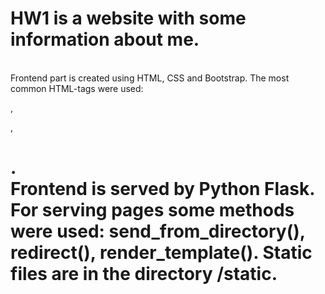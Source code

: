 # HW1 is a website with some information about me.
<br> Frontend part is created using HTML, CSS and Bootstrap. The most common HTML-tags were used: <p>,<div>,<h1>.
<br> Frontend is served by Python Flask. For serving pages some methods were used: send_from_directory(), redirect(), render_template(). Static files are in the directory /static.
